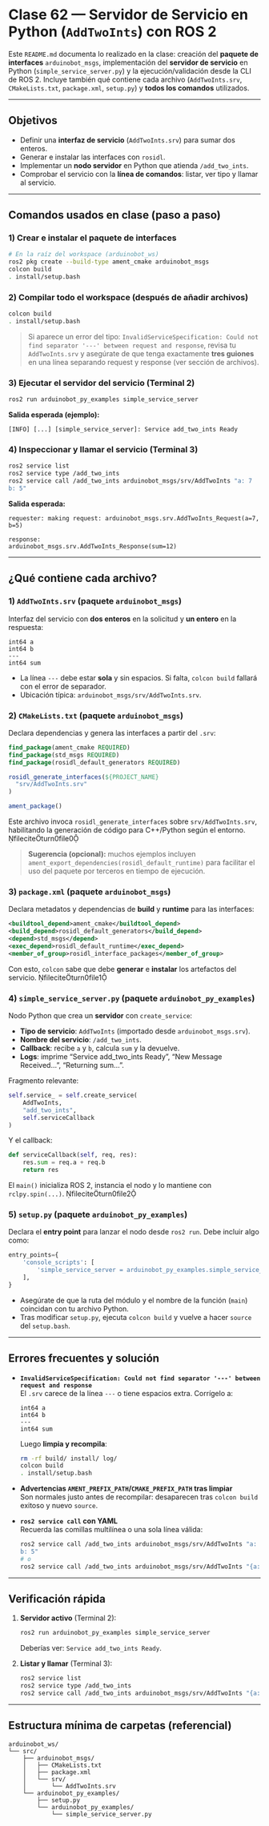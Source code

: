 # Clase 62 — Servidor de Servicio en Python (`AddTwoInts`) con ROS 2

Este `README.md` documenta lo realizado en la clase: creación del **paquete de interfaces** `arduinobot_msgs`, implementación del **servidor de servicio** en Python (`simple_service_server.py`) y la ejecución/validación desde la CLI de ROS 2. Incluye también qué contiene cada archivo (`AddTwoInts.srv`, `CMakeLists.txt`, `package.xml`, `setup.py`) y **todos los comandos** utilizados.

---

## Objetivos
- Definir una **interfaz de servicio** (`AddTwoInts.srv`) para sumar dos enteros.
- Generar e instalar las interfaces con `rosidl`.
- Implementar un **nodo servidor** en Python que atienda `/add_two_ints`.
- Comprobar el servicio con la **línea de comandos**: listar, ver tipo y llamar al servicio.

---

## Comandos usados en clase (paso a paso)

### 1) Crear e instalar el paquete de interfaces
```bash
# En la raíz del workspace (arduinobot_ws)
ros2 pkg create --build-type ament_cmake arduinobot_msgs
colcon build
. install/setup.bash
```

### 2) Compilar todo el workspace (después de añadir archivos)
```bash
colcon build
. install/setup.bash
```

> Si aparece un error del tipo: `InvalidServiceSpecification: Could not find separator '---' between request and response`, revisa tu `AddTwoInts.srv` y asegúrate de que tenga exactamente **tres guiones** en una línea separando request y response (ver sección de archivos).

### 3) Ejecutar el servidor del servicio (Terminal 2)
```bash
ros2 run arduinobot_py_examples simple_service_server
```
**Salida esperada (ejemplo):**
```
[INFO] [...] [simple_service_server]: Service add_two_ints Ready
```

### 4) Inspeccionar y llamar el servicio (Terminal 3)
```bash
ros2 service list
ros2 service type /add_two_ints
ros2 service call /add_two_ints arduinobot_msgs/srv/AddTwoInts "a: 7
b: 5"
```
**Salida esperada:**
```
requester: making request: arduinobot_msgs.srv.AddTwoInts_Request(a=7, b=5)

response:
arduinobot_msgs.srv.AddTwoInts_Response(sum=12)
```

---

## ¿Qué contiene cada archivo?

### 1) `AddTwoInts.srv` (paquete `arduinobot_msgs`)
Interfaz del servicio con **dos enteros** en la solicitud y **un entero** en la respuesta:
```srv
int64 a
int64 b
---
int64 sum
```
- La línea `---` debe estar **sola** y sin espacios. Si falta, `colcon build` fallará con el error de separador.
- Ubicación típica: `arduinobot_msgs/srv/AddTwoInts.srv`.

### 2) `CMakeLists.txt` (paquete `arduinobot_msgs`)
Declara dependencias y genera las interfaces a partir del `.srv`:
```cmake
find_package(ament_cmake REQUIRED)
find_package(std_msgs REQUIRED)
find_package(rosidl_default_generators REQUIRED)

rosidl_generate_interfaces(${PROJECT_NAME}
  "srv/AddTwoInts.srv"
)

ament_package()
```
Este archivo invoca `rosidl_generate_interfaces` sobre `srv/AddTwoInts.srv`, habilitando la generación de código para C++/Python según el entorno. fileciteturn0file0

> **Sugerencia (opcional):** muchos ejemplos incluyen `ament_export_dependencies(rosidl_default_runtime)` para facilitar el uso del paquete por terceros en tiempo de ejecución.

### 3) `package.xml` (paquete `arduinobot_msgs`)
Declara metadatos y dependencias de **build** y **runtime** para las interfaces:
```xml
<buildtool_depend>ament_cmake</buildtool_depend>
<build_depend>rosidl_default_generators</build_depend>
<depend>std_msgs</depend>
<exec_depend>rosidl_default_runtime</exec_depend>
<member_of_group>rosidl_interface_packages</member_of_group>
```
Con esto, `colcon` sabe que debe **generar** e **instalar** los artefactos del servicio. fileciteturn0file1

### 4) `simple_service_server.py` (paquete `arduinobot_py_examples`)
Nodo Python que crea un **servidor** con `create_service`:
- **Tipo de servicio**: `AddTwoInts` (importado desde `arduinobot_msgs.srv`).
- **Nombre del servicio**: `/add_two_ints`.
- **Callback**: recibe `a` y `b`, calcula `sum` y la devuelve.
- **Logs**: imprime “Service add_two_ints Ready”, “New Message Received…”, “Returning sum…”.

Fragmento relevante:
```python
self.service_ = self.create_service(
    AddTwoInts,
    "add_two_ints",
    self.serviceCallback
)
```
Y el callback:
```python
def serviceCallback(self, req, res):
    res.sum = req.a + req.b
    return res
```
El `main()` inicializa ROS 2, instancia el nodo y lo mantiene con `rclpy.spin(...)`. fileciteturn0file2

### 5) `setup.py` (paquete `arduinobot_py_examples`)
Declara el **entry point** para lanzar el nodo desde `ros2 run`. Debe incluir algo como:
```python
entry_points={
    'console_scripts': [
        'simple_service_server = arduinobot_py_examples.simple_service_server:main',
    ],
}
```
- Asegúrate de que la ruta del módulo y el nombre de la función (`main`) coincidan con tu archivo Python.
- Tras modificar `setup.py`, ejecuta `colcon build` y vuelve a hacer `source` del `setup.bash`.

---

## Errores frecuentes y solución

- **`InvalidServiceSpecification: Could not find separator '---' between request and response`**  
  El `.srv` carece de la línea `---` o tiene espacios extra. Corrígelo a:
  ```
  int64 a
  int64 b
  ---
  int64 sum
  ```
  Luego **limpia y recompila**:
  ```bash
  rm -rf build/ install/ log/
  colcon build
  . install/setup.bash
  ```

- **Advertencias `AMENT_PREFIX_PATH`/`CMAKE_PREFIX_PATH` tras limpiar**  
  Son normales justo antes de recompilar: desaparecen tras `colcon build` exitoso y nuevo `source`.

- **`ros2 service call` con YAML**  
  Recuerda las comillas multilínea o una sola línea válida:
  ```bash
  ros2 service call /add_two_ints arduinobot_msgs/srv/AddTwoInts "a: 7
  b: 5"
  # o
  ros2 service call /add_two_ints arduinobot_msgs/srv/AddTwoInts "{a: 7, b: 5}"
  ```

---

## Verificación rápida

1. **Servidor activo** (Terminal 2):
   ```bash
   ros2 run arduinobot_py_examples simple_service_server
   ```
   Deberías ver: `Service add_two_ints Ready`.

2. **Listar y llamar** (Terminal 3):
   ```bash
   ros2 service list
   ros2 service type /add_two_ints
   ros2 service call /add_two_ints arduinobot_msgs/srv/AddTwoInts "{a: 7, b: 5}"
   ```

---

## Estructura mínima de carpetas (referencial)
```
arduinobot_ws/
└── src/
    ├── arduinobot_msgs/
    │   ├── CMakeLists.txt
    │   ├── package.xml
    │   └── srv/
    │       └── AddTwoInts.srv
    └── arduinobot_py_examples/
        ├── setup.py
        └── arduinobot_py_examples/
            └── simple_service_server.py
```
